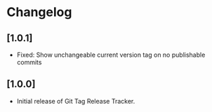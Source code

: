 # Changelog

## [1.0.1]

- Fixed: Show unchangeable current version tag on no publishable commits

## [1.0.0]

- Initial release of Git Tag Release Tracker.

